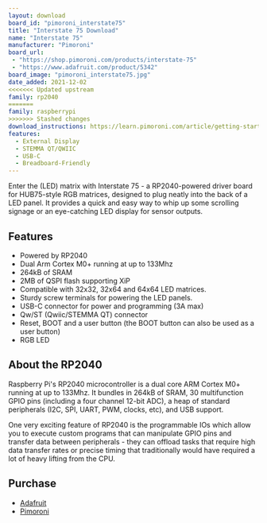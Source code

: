 ```yaml
---
layout: download
board_id: "pimoroni_interstate75"
title: "Interstate 75 Download"
name: "Interstate 75"
manufacturer: "Pimoroni"
board_url:
 - "https://shop.pimoroni.com/products/interstate-75"
 - "https://www.adafruit.com/product/5342"
board_image: "pimoroni_interstate75.jpg"
date_added: 2021-12-02
<<<<<<< Updated upstream
family: rp2040
=======
family: raspberrypi
>>>>>>> Stashed changes
download_instructions: https://learn.pimoroni.com/article/getting-started-with-interstate-75#circuitpython
features:
  - External Display
  - STEMMA QT/QWIIC
  - USB-C
  - Breadboard-Friendly
---
```


Enter the (LED) matrix with Interstate 75 - a RP2040-powered driver board for HUB75-style RGB matrices, designed to plug neatly into the back of a LED panel. It provides a quick and easy way to whip up some scrolling signage or an eye-catching LED display for sensor outputs.

## Features
* Powered by RP2040
* Dual Arm Cortex M0+ running at up to 133Mhz
* 264kB of SRAM
* 2MB of QSPI flash supporting XiP
* Compatible with 32x32, 32x64 and 64x64 LED matrices.
* Sturdy screw terminals for powering the LED panels.
* USB-C connector for power and programming (3A max)
* Qw/ST (Qwiic/STEMMA QT) connector
* Reset, BOOT and a user button (the BOOT button can also be used as a user button)
* RGB LED

## About the RP2040
Raspberry Pi's RP2040 microcontroller is a dual core ARM Cortex M0+ running at up to 133Mhz. It bundles in 264kB of SRAM, 30 multifunction GPIO pins (including a four channel 12-bit ADC), a heap of standard peripherals (I2C, SPI, UART, PWM, clocks, etc), and USB support.

One very exciting feature of RP2040 is the programmable IOs which allow you to execute custom programs that can manipulate GPIO pins and transfer data between peripherals - they can offload tasks that require high data transfer rates or precise timing that traditionally would have required a lot of heavy lifting from the CPU.

## Purchase
* [Adafruit](https://www.adafruit.com/product/5342)
* [Pimoroni](https://shop.pimoroni.com/products/interstate-75)
